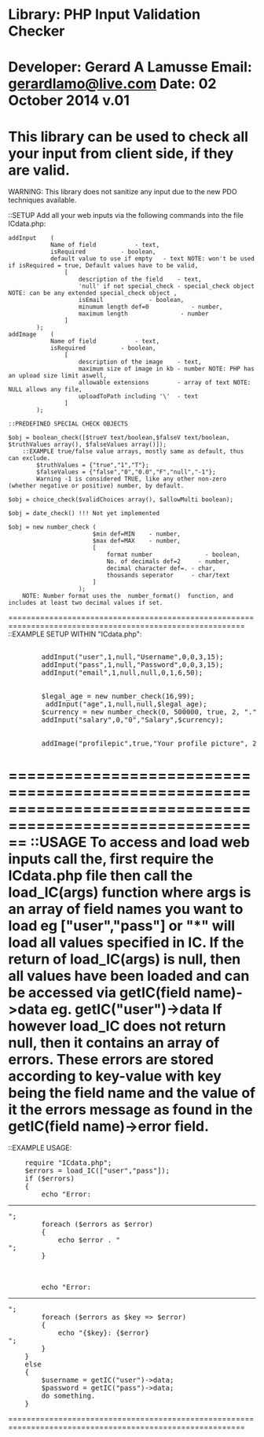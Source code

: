 
Library: PHP Input Validation Checker
==========================================================================================================
Developer: Gerard A Lamusse
Email: gerardlamo@live.com
Date: 02 October 2014 v.01
==========================================================================================================
This library can be used to check all your input from client side, if they are valid.
==========================================================================================================
WARNING: This library does not sanitize any input due to the new PDO techniques available.

::SETUP
Add all your web inputs via the following commands into the file ICdata.php:
	
	addInput	(
				Name of field 			- text,
				isRequired 			- boolean,
				default value to use if empty	- text NOTE: won't be used if isRequired = true, Default values have to be valid,
					[
						description of the field	- text,
						'null' if not special_check	- special_check object NOTE: can be any extended special_check object ,
						isEmail 			- boolean,
						minumum length def=0	      	- number,
						maximum length		         - number
					]
			);
	addImage	(
				Name of field			- text,
				isRequired			- boolean,
					[
						description of the image	- text,
						maximum size of image in kb	- number NOTE: PHP has an upload size limit aswell,							
						allowable extensions		- array of text NOTE: NULL allows any file,
						uploadToPath including '\'	- text					
					]
			);
			
	::PREDEFINED SPECIAL CHECK OBJECTS
	
	$obj = boolean_check([$trueV text/boolean,$falseV text/boolean, $truthValues array(), $falseValues array()]);
		::EXAMPLE true/false value arrays, mostly same as default, thus can exclude.
			$truthValues = {"true","1","T"};
			$falseValues = {"false","0","0.0","F","null","-1"};
			Warning -1 is considered TRUE, like any other non-zero (whether negative or positive) number, by default.
	
	$obj = choice_check($validChoices array(), $allowMulti boolean);
	
	$obj = date_check() !!! Not yet implemented
	
	$obj = new number_check	(
							$min def=MIN	- number,
							$max def=MAX	- number, 
							[
								format number		        - boolean,
								No. of decimals def=2	  - number,
								decimal character def=.	- char,
								thousands seperator	    - char/text
							]
						);	
		NOTE: Number format uses the  number_format()  function, and includes at least two decimal values if set.
	
	
==========================================================================================================
::EXAMPLE SETUP WITHIN "ICdata.php":
<pre>
	<!--FOR TEXT VALUES-->
		addInput("user",1,null,"Username",0,0,3,15);
  		addInput("pass",1,null,"Password",0,0,3,15);
  		addInput("email",1,null,null,0,1,6,50);
	
	<!--FOR SPECIAL (number) VALUES-->
		$legal_age = new number_check(16,99);
		 addInput("age",1,null,null,$legal_age);
		$currency = new number_check(0, 500000, true, 2, ".", " ");
	  	addInput("salary",0,"0","Salary",$currency);
	  
	<!--FOR FILES-->
	  	addImage("profilepic",true,"Your profile picture", 2000, ["png","jpg"], "images/");
</pre>	
==========================================================================================================
::USAGE
To access and load web inputs call the, first require the  ICdata.php  file then call the load_IC(args)  function where args is an array of field names you want to load eg  ["user","pass"] or  "*"  will load all values specified in IC.
If the return of  load_IC(args)  is null, then all values have been loaded and can be accessed via  getIC(field name)->data 
eg.  getIC("user")->data 
If however load_IC does not return null, then it contains an array of errors.	These errors are stored according to key-value with key being the field name and the value of it the errors message as found in the  getIC(field name)->error  field.
==========================================================================================================
::EXAMPLE USAGE:
<pre>
	require "ICdata.php";	
	$errors = load_IC(["user","pass"]);
	if ($errors)
	{
		echo "Error: <hr>";
		foreach ($errors as $error)
		{
			echo $error . "<br>";
		}
		
		<!--or you can say-->
		
		echo "Error: <hr>";
		foreach ($errors as $key => $error)
		{
			echo "{$key}: {$error} <br>";
		}
	}
	else
	{
		$username = getIC("user")->data;
		$password = getIC("pass")->data; 
		do something.
	}
</pre>
==========================================================================================================
